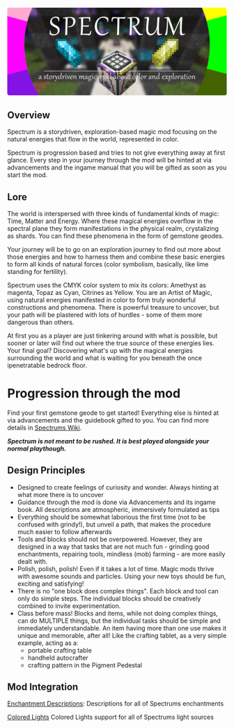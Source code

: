 ![Spectrum Banner](/images/banner.png "Spectrums Banner")

## Overview
Spectrum is a storydriven, exploration-based magic mod focusing on the natural energies that flow in the world, represented in color.

Spectrum is progression based and tries to not give everything away at first glance. Every step in your journey through the mod will be hinted at via advancements and the ingame manual that you will be gifted as soon as you start the mod.

## Lore
The world is interspersed with three kinds of fundamental kinds of magic: Time, Matter and Energy.
Where these magical energies overflow in the spectral plane they form manifestations in the physical realm, crystalizing as shards. You can find these phenomena in the form of gemstone geodes.

Your journey will be to go on an exploration journey to find out more about those energies and how to harness them and combine these basic energies to form all kinds of natural forces (color symbolism, basically, like lime standing for fertility).

Spectrum uses the CMYK color system to mix its colors: Amethyst as magenta, Topaz as Cyan, Citrines as Yellow.
You are an Artist of Magic, using natural energies manifested in color to form truly wonderful constructions and phenomena. There is powerful treasure to uncover, but your path will be plastered with lots of hurdles - some of them more dangerous than others. 

At first you as a player are just tinkering around with what is possible, but sooner or later will find out where the true source of these energies lies.
Your final goal? Discovering what's up with the magical energies surrounding the world and what is waiting for you beneath the once ipenetratable bedrock floor.

# Progression through the mod
Find your first gemstone geode to get started! Everything else is hinted at via advancements and the guidebook gifted to you. You can find more details in [Spectrums Wiki](https://github.com/DaFuqs/Spectrum/wiki). 

**_Spectrum is not meant to be rushed. It is best played alongside your normal playthough._**

## Design Principles
- Designed to create feelings of curiosity and wonder. Always hinting at what more there is to uncover
- Guidance through the mod is done via Advancements and its ingame book. All descriptions are atmospheric, immersively formulated as tips
- Everything should be somewhat laborious the first time (not to be confused with grindy!), but unveil a path, that makes the procedure much easier to follow afterwards
- Tools and blocks should not be overpowered. However, they are designed in a way that tasks that are not much fun - grinding good enchantments, repairing tools, mindless (mob) farming - are more easily dealt with.
- Polish, polish, polish! Even if it takes a lot of time. Magic mods thrive with awesome sounds and particles. Using your new toys should be fun, exciting and satisfying!
- There is no "one block does complex things". Each block and tool can only do simple steps. The individual blocks should be creatively combined to invite experimentation.
- Class before mass! Blocks and items, while not doing complex things, can do MULTIPLE things, but the individual tasks should be simple and immediately understandable. An item having more than one use makes it unique and memorable, after all! Like the crafting tablet, as a very simple example, acting as a:
  - portable crafting table
  - handheld autocrafter
  - crafting pattern in the Pigment Pedestal

## Mod Integration
[Enchantment Descriptions](https://github.com/Darkhax-Minecraft/Enchantment-Descriptions):
Descriptions for all of Spectrums enchantments

[Colored Lights](https://github.com/Gegy/colored-lights)
Colored Lights support for all of Spectrums light sources
